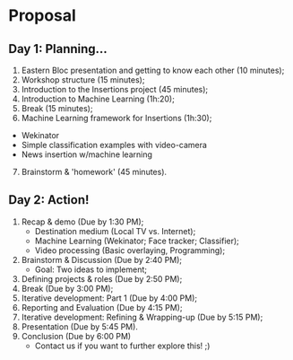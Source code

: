 # Proposal
## Day 1: Planning...
1. Eastern Bloc presentation and getting to know each other (10 minutes);
2. Workshop structure (15 minutes);
3. Introduction to the Insertions project (45 minutes);
4. Introduction to Machine Learning (1h:20);
5. Break (15 minutes);
6. Machine Learning framework for Insertions (1h:30); 
- Wekinator
- Simple classification examples with video-camera
- News insertion w/machine learning
7. Brainstorm & 'homework' (45 minutes).

## Day 2: Action!
1. Recap & demo (Due by 1:30 PM);
	- Destination medium (Local TV vs. Internet);
	- Machine Learning (Wekinator; Face tracker; Classifier);
	- Video processing (Basic overlaying, Programming);
2. Brainstorm & Discussion (Due by  2:40 PM);
	- Goal: Two ideas to implement;
3. Defining projects & roles (Due by 2:50 PM);
4. Break (Due by 3:00 PM);
5. Iterative development: Part 1 (Due by 4:00 PM);
6. Reporting and Evaluation (Due by 4:15 PM);
7. Iterative development: Refining & Wrapping-up (Due by 5:15 PM);
8. Presentation (Due by 5:45 PM).
9. Conclusion (Due by 6:00 PM)
	- Contact us if you want to further explore this! ;)
